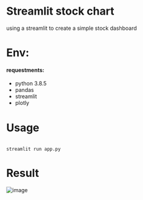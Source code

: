 # Streamlit stock chart 
using a streamlit to create a simple stock dashboard


# Env:
#### requestments:
* python 3.8.5
* pandas
* streamlit
* plotly

# Usage
<pre><code>
streamlit run app.py
</code></pre>

# Result

![image](https://upload.cc/i1/2020/12/11/emS3zk.gif)

